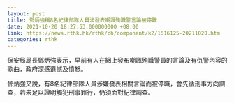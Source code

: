 ```yaml
---
layout: post
title: 鄧炳強稱8名紀律部隊人員涉發表嘲諷殉職警言論被停職
date: 2021-10-20 18:27:53.000000000 +08:00
link: https://news.rthk.hk/rthk/ch/component/k2/1616125-20211020.htm
categories: rthk
---
```


保安局局長鄧炳強表示，早前有人在網上發布嘲諷殉職警員的言論及有仇警內容的歌曲，政府深感遺憾及憤怒。

鄧炳強又說，有8名紀律部隊人員涉嫌發表相關言論而被停職，會先循刑事方向調查，若未足以證明觸犯刑事罪行，仍須面對紀律調查。
